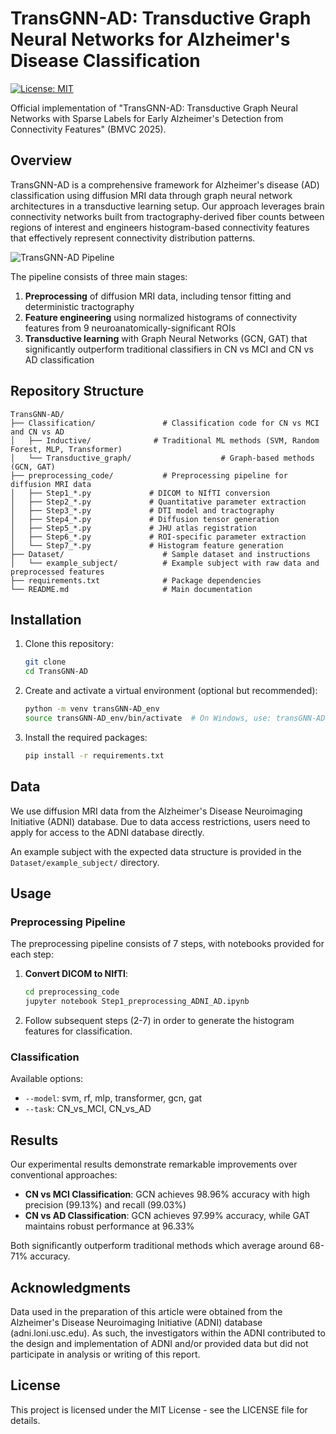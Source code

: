 # TransGNN-AD: Transductive Graph Neural Networks for Alzheimer's Disease Classification

[![License: MIT](https://img.shields.io/badge/License-MIT-yellow.svg)](https://opensource.org/licenses/MIT)

Official implementation of "TransGNN-AD: Transductive Graph Neural Networks with Sparse Labels for Early Alzheimer's Detection from Connectivity Features" (BMVC 2025).

## Overview

TransGNN-AD is a comprehensive framework for Alzheimer's disease (AD) classification using diffusion MRI data through graph neural network architectures in a transductive learning setup. Our approach leverages brain connectivity networks built from tractography-derived fiber counts between regions of interest and engineers histogram-based connectivity features that effectively represent connectivity distribution patterns.

![TransGNN-AD Pipeline](images/BMVC_Flowchart_bg.png)

The pipeline consists of three main stages:
1. **Preprocessing** of diffusion MRI data, including tensor fitting and deterministic tractography
2. **Feature engineering** using normalized histograms of connectivity features from 9 neuroanatomically-significant ROIs
3. **Transductive learning** with Graph Neural Networks (GCN, GAT) that significantly outperform traditional classifiers in CN vs MCI and CN vs AD classification

## Repository Structure

```
TransGNN-AD/
├── Classification/               # Classification code for CN vs MCI and CN vs AD
│   ├── Inductive/              # Traditional ML methods (SVM, Random Forest, MLP, Transformer)
│   └── Transductive_graph/                    # Graph-based methods (GCN, GAT)
├── preprocessing_code/           # Preprocessing pipeline for diffusion MRI data
│   ├── Step1_*.py             # DICOM to NIfTI conversion 
│   ├── Step2_*.py             # Quantitative parameter extraction
│   ├── Step3_*.py             # DTI model and tractography 
│   ├── Step4_*.py             # Diffusion tensor generation
│   ├── Step5_*.py             # JHU atlas registration
│   ├── Step6_*.py             # ROI-specific parameter extraction
│   └── Step7_*.py             # Histogram feature generation
├── Dataset/                      # Sample dataset and instructions
│   └── example_subject/          # Example subject with raw data and preprocessed features
├── requirements.txt              # Package dependencies
└── README.md                     # Main documentation
```

## Installation

1. Clone this repository:
   ```bash
   git clone 
   cd TransGNN-AD
   ```

2. Create and activate a virtual environment (optional but recommended):
   ```bash
   python -m venv transGNN-AD_env
   source transGNN-AD_env/bin/activate  # On Windows, use: transGNN-AD_env\Scripts\activate
   ```

3. Install the required packages:
   ```bash
   pip install -r requirements.txt
   ```

## Data

We use diffusion MRI data from the Alzheimer's Disease Neuroimaging Initiative (ADNI) database. Due to data access restrictions, users need to apply for access to the ADNI database directly.


An example subject with the expected data structure is provided in the `Dataset/example_subject/` directory.

## Usage

### Preprocessing Pipeline

The preprocessing pipeline consists of 7 steps, with notebooks provided for each step:

1. **Convert DICOM to NIfTI**:
   ```bash
   cd preprocessing_code
   jupyter notebook Step1_preprocessing_ADNI_AD.ipynb
   ```

2. Follow subsequent steps (2-7) in order to generate the histogram features for classification.

### Classification

Available options:
- `--model`: svm, rf, mlp, transformer, gcn, gat
- `--task`: CN_vs_MCI, CN_vs_AD

## Results

Our experimental results demonstrate remarkable improvements over conventional approaches:

- **CN vs MCI Classification**: GCN achieves 98.96% accuracy with high precision (99.13%) and recall (99.03%)
- **CN vs AD Classification**: GCN achieves 97.99% accuracy, while GAT maintains robust performance at 96.33%

Both significantly outperform traditional methods which average around 68-71% accuracy.

## Acknowledgments

Data used in the preparation of this article were obtained from the Alzheimer's Disease Neuroimaging Initiative (ADNI) database (adni.loni.usc.edu). As such, the investigators within the ADNI contributed to the design and implementation of ADNI and/or provided data but did not participate in analysis or writing of this report.

## License

This project is licensed under the MIT License - see the LICENSE file for details. 
